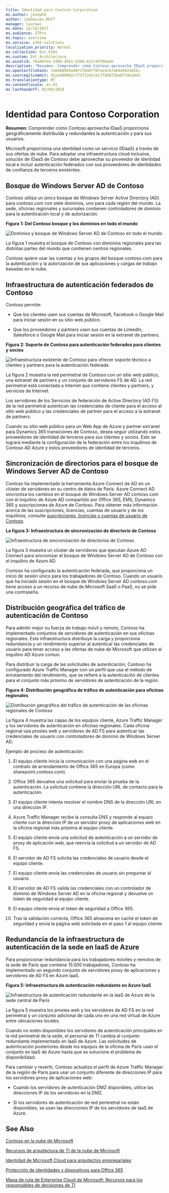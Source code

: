 ```yaml
---
title: Identidad para Contoso Corporation
ms.author: josephd
author: JoeDavies-MSFT
manager: laurawi
ms.date: 12/15/2017
ms.audience: ITPro
ms.topic: overview
ms.service: o365-solutions
localization_priority: Normal
ms.collection: Ent_O365
ms.custom: Ent_Architecture
ms.assetid: 78a407e4-2d8b-4561-b308-b22c95f60eeb
description: "Resumen: Comprender cómo Contoso aprovecha IDaaS proporciona geográficamente distribuida y redundantes la autenticación y para sus usuarios."
ms.openlocfilehash: 7a6448969a90f1f646f70fee4c67a6da992dd2bc
ms.sourcegitcommit: d1a1480982c773f2241cb17f85072be8724ea841
ms.translationtype: MT
ms.contentlocale: es-ES
ms.lasthandoff: 02/09/2018
---
```

# <a name="identity-for-the-contoso-corporation"></a>Identidad para Contoso Corporation

 **Resumen:** Comprender cómo Contoso aprovecha IDaaS proporciona geográficamente distribuida y redundantes la autenticación y para sus usuarios.
  
Microsoft proporciona una identidad como un servicio (IDaaS) a través de sus ofertas de nube. Para adoptar una infraestructura cloud inclusive, solución de IDaaS de Contoso debe aprovechar su proveedor de identidad local e incluir autenticación federados con sus proveedores de identidades de confianza de terceros existentes.
  
## <a name="contosos-windows-server-ad-forest"></a>Bosque de Windows Server AD de Contoso

Contoso utiliza un único bosque de Windows Server Active Directory (AD) para contoso.com con siete dominios, uno para cada región del mundo. La sede, oficinas regionales y sucursales contienen controladores de dominio para la autenticación local y de autorización.
  
**Figura 1: Del Contoso bosque y los dominios en todo el mundo**

![Dominios y bosque de Windows Server AD de Contoso en todo el mundo](images/Contoso_Poster/Contoso_WW_ID.png)
  
La figura 1 muestra el bosque de Contoso con dominios regionales para las distintas partes del mundo que contienen centros regionales.
  
Contoso quiere usar las cuentas y los grupos del bosque contoso.com para la autenticación y la autorización de sus aplicaciones y cargas de trabajo basadas en la nube.
  
## <a name="contosos-federated-authentication-infrastructure"></a>Infraestructura de autenticación federados de Contoso

Contoso permite:
  
- Que los clientes usen sus cuentas de Microsoft, Facebook o Google Mail para iniciar sesión en su sitio web público.
    
- Que los proveedores y partners usen sus cuentas de LinkedIn, Salesforce o Google Mail para iniciar sesión en la extranet de partners.
    
**Figura 2: Soporte de Contoso para autenticación federados para clientes y socios**

![Infraestructura existente de Contoso para ofrecer soporte técnico a clientes y partners para la autenticación federada](images/Contoso_Poster/Federated_ID.png)
  
La figura 2 muestra la red perimetral de Contoso con un sitio web público, una extranet de partners y un conjunto de servidores FS de AD. La red perimetral está conectada a Internet que contiene clientes y partners, y servicios de Internet.
  
Los servidores de los Servicios de federación de Active Directory (AD FS) de la red perimetral autentican las credenciales de cliente para el acceso al sitio web público y las credenciales de partner para el acceso a la extranet de partners.
  
Cuando su sitio web público para un Web App de Azure y partner extranet para Dynamics 365 transiciones de Contoso, desea seguir utilizando estos proveedores de identidad de terceros para sus clientes y socios. Esto se logrará mediante la configuración de la federación entre los inquilinos de Contoso AD Azure y estos proveedores de identidad de terceros.
  
## <a name="directory-synchronization-for-contosos-windows-server-ad-forest"></a>Sincronización de directorios para el bosque de Windows Server AD de Contoso

Contoso ha implementado la herramienta Azure Connect de AD en un clúster de servidores en su centro de datos de París. Azure Connect AD sincroniza los cambios en el bosque de Windows Server AD contoso.com con el inquilino de Azure AD compartido por Office 365, EMS, Dynamics 365 y suscripciones de Azure de Contoso. Para obtener más información acerca de las suscripciones, licencias, cuentas de usuario y de los inquilinos, consulte [suscripciones, licencias y cuentas de usuario de Contoso](subscriptions-licenses-and-user-accounts-for-the-contoso-corporation.md).
  
**La figura 3: Infraestructura de sincronización de directorio de Contoso**

![Infraestructura de sincronización de directorios de Contoso](images/Contoso_Poster/DirSync.png)
  
La figura 3 muestra un clúster de servidores que ejecutan Azure AD Connect para sincronizar el bosque de Windows Server AD de Contoso con el inquilino de Azure AD.
  
Contoso ha configurado la autenticación federada, que proporciona un inicio de sesión único para los trabajadores de Contoso. Cuando un usuario que ha iniciado sesión en el bosque de Windows Server AD contoso.com tiene acceso a un recurso de nube de Microsoft SaaS o PaaS, no se pide una contraseña.
  
## <a name="geographical-distribution-of-contoso-authentication-traffic"></a>Distribución geográfica del tráfico de autenticación de Contoso

Para admitir mejor su fuerza de trabajo móvil y remoto, Contoso ha implementado conjuntos de servidores de autenticación en sus oficinas regionales. Esta infraestructura distribuye la carga y proporciona redundancia y un rendimiento superior al autenticar las credenciales de usuario para tener acceso a las ofertas de nube de Microsoft que utilizan al inquilino AD Azure comun.
  
Para distribuir la carga de las solicitudes de autenticación, Contoso ha configurado Azure Traffic Manager con un perfil que usa el método de enrutamiento del rendimiento, que se refiere a la autenticación de clientes para el conjunto más próximo de servidores de autenticación de la región.  
  
**Figura 4: Distribución geográfica de tráfico de autenticación para oficinas regionales**

![Distribución geográfica del tráfico de autenticación de las oficinas regionales de Contoso](images/Contoso_Poster/Auth_GeoDist.png)
  
La figura 4 muestra las capas de los equipos cliente, Azure Traffic Manager y los servidores de autenticación en oficinas regionales. Cada oficina regional usa proxies web y servidores de AD FS para autenticar las credenciales de usuario con controladores de dominio de Windows Server AD.
  
Ejemplo de proceso de autenticación:
  
1. El equipo cliente inicia la comunicación con una página web en el contrato de arrendamiento de Office 365 en Europa (como sharepoint.contoso.com).
    
2. Office 365 devuelve una solicitud para enviar la prueba de la autenticación. La solicitud contiene la dirección URL de contacto para la autenticación.
    
3. El equipo cliente intenta resolver el nombre DNS de la dirección URL en una dirección IP.
    
4. Azure Traffic Manager recibe la consulta DNS y responde al equipo cliente con la dirección IP de un servidor proxy de aplicaciones web en la oficina regional más próxima al equipo cliente.
    
5.  El equipo cliente envía una solicitud de autenticación a un servidor de proxy de aplicación web, que reenvía la solicitud a un servidor de AD FS.
    
6. El servidor de AD FS solicita las credenciales de usuario desde el equipo cliente.
    
7. El equipo cliente envía las credenciales de usuario sin preguntar al usuario.
    
8. El servidor de AD FS valida las credenciales con un controlador de dominio de Windows Server AD en la oficina regional y devuelve un token de seguridad al equipo cliente.
    
9. El equipo cliente envía el token de seguridad a Office 365.
    
10. Tras la validación correcta, Office 365 almacena en caché el token de seguridad y envía la página web solicitada en el paso 1 al equipo cliente.
    
## <a name="redundancy-for-the-headquarters-authentication-infrastructure-in-azure-iaas"></a>Redundancia de la infraestructura de autenticación de la sede en IaaS de Azure

Para proporcionar redundancia para los trabajadores móviles y remotos de la sede de París que contiene 15.000 trabajadores, Contoso ha implementado un segundo conjunto de servidores proxy de aplicaciones y servidores de AD FS en Azure IaaS.
  
**Figura 5: Infraestructura de autenticación redundante en Azure IaaS**

![Infraestructura de autenticación redundante en la IaaS de Azure de la sede central de París](images/Contoso_Poster/Paris_Auth_Redun.png)
  
La figura 5 muestra los proxies web y los servidores de AD FS en la red perimetral y un conjunto adicional de cada uno en una red virtual de Azure entre ubicaciones locales.
  
Cuando no estén disponibles los servidores de autenticación principales en la red perimetral de la sede, el personal de TI cambia al conjunto redundante implementado en IaaS de Azure. Las solicitudes de autenticación posteriores desde los equipos de la oficina de París usan el conjunto en IaaS de Azure hasta que se solucione el problema de disponibilidad.
  
Para cambiar y revertir, Contoso actualiza el perfil de Azure Traffic Manager de la región de París para usar un conjunto diferente de direcciones IP para los servidores proxy de aplicaciones web:
  
- Cuando los servidores de autenticación DMZ disponibles, utilice las direcciones IP de los servidores en la DMZ.
    
- Si los servidores de autenticación de red perimetral no están disponibles, se usan las direcciones IP de los servidores de IaaS de Azure.
    
## <a name="see-also"></a>See Also

[Contoso en la nube de Microsoft](contoso-in-the-microsoft-cloud.md)
  
[Recursos de arquitectura de TI de la nube de Microsoft](microsoft-cloud-it-architecture-resources.md)

[Identidad de Microsoft Cloud para arquitectos empresariales](http://aka.ms/cloudarchidentity)
  
[Protección de identidades y dispositivos para Office 365](http://aka.ms/o365protect_device)
  
[Mapa de ruta de Enterprise Cloud de Microsoft: Recursos para los responsables de decisiones de TI](https://sway.com/FJ2xsyWtkJc2taRD)



